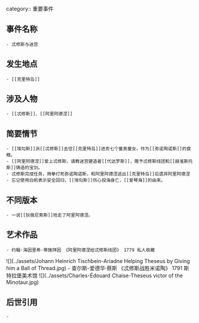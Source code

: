 category:: 重要事件
## 事件名称
	- 忒修斯与迷宫
## 发生地点
	- [[克里特岛]]
## 涉及人物
	- [[忒修斯]]、[[阿里阿德涅]]
## 简要情节
	- [[埃勾斯]]派[[忒修斯]]去往[[克里特岛]]进贡七个童男童女，作为[[弥诺陶诺斯]]的食粮。
	- [[阿里阿德涅]]爱上忒修斯，请教迷宫建造者[[代达罗斯]]，赠予忒修斯线团和[[赫淮斯托斯]]铸造的宝剑。
	- 忒修斯完成任务，用拳打死弥诺陶诺斯，和阿里阿德涅逃出[[克里特岛]]后遗弃阿里阿德涅
	- 忘记使用白帆表示安全回归，[[埃勾斯]]伤心投海身亡，[[爱琴海]]的由来。
## 不同版本
	- 一说[[狄俄尼索斯]]抢走了阿里阿德涅。
## 艺术作品
	- 约翰·海因里希·蒂施拜因 《阿里阿德涅给忒修斯线团》 1779 私人收藏
 ![](../assets/Johann Heinrich Tischbein-Ariadne Helping Theseus by Giving him a Ball of Thread.jpg)
	- 查尔斯-爱德华·蔡斯 《忒修斯战胜米诺陶》 1791 斯特拉堡美术馆
 ![](../assets/Charles-Édouard Chaise-Theseus victor of the Minotaur.jpg)
## 后世引用
	-
